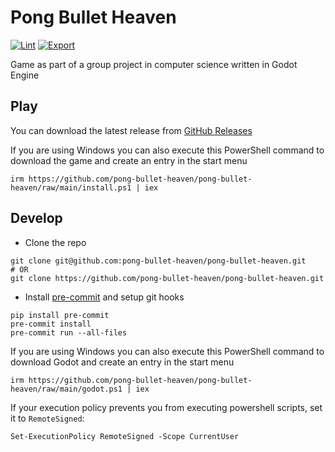 # Pong Bullet Heaven

[![Lint](https://github.com/pong-bullet-heaven/pong-bullet-heaven/actions/workflows/lint.yml/badge.svg)](https://github.com/pong-bullet-heaven/pong-bullet-heaven/actions/workflows/lint.yml)
[![Export](https://github.com/pong-bullet-heaven/pong-bullet-heaven/actions/workflows/export.yml/badge.svg)](https://github.com/pong-bullet-heaven/pong-bullet-heaven/actions/workflows/export.yml)

Game as part of a group project in computer science written in Godot Engine

## Play

You can download the latest release from [GitHub Releases](https://github.com/pong-bullet-heaven/pong-bullet-heaven/releases)

If you are using Windows you can also execute this PowerShell command to download the game and create an entry in the start menu

```pwsh
irm https://github.com/pong-bullet-heaven/pong-bullet-heaven/raw/main/install.ps1 | iex
```

## Develop

- Clone the repo

```pwsh
git clone git@github.com:pong-bullet-heaven/pong-bullet-heaven.git
# OR
git clone https://github.com/pong-bullet-heaven/pong-bullet-heaven.git
```

- Install [pre-commit](https://github.com/pre-commit/pre-commit) and setup git hooks

```pwsh
pip install pre-commit
pre-commit install
pre-commit run --all-files
```

If you are using Windows you can also execute this PowerShell command to download Godot and create an entry in the start menu

```pwsh
irm https://github.com/pong-bullet-heaven/pong-bullet-heaven/raw/main/godot.ps1 | iex
```

If your execution policy prevents you from executing powershell scripts, set it to `RemoteSigned`:

```pwsh
Set-ExecutionPolicy RemoteSigned -Scope CurrentUser
```

